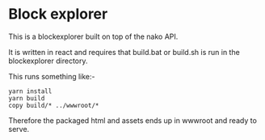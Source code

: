 # Block explorer

This is a blockexplorer built on top of the nako API.

It is written in react and requires that build.bat or build.sh is run in the blockexplorer directory.

This runs something like:-
```
yarn install
yarn build
copy build/* ../wwwroot/*
```

Therefore the packaged html and assets ends up in wwwroot and ready to serve.
